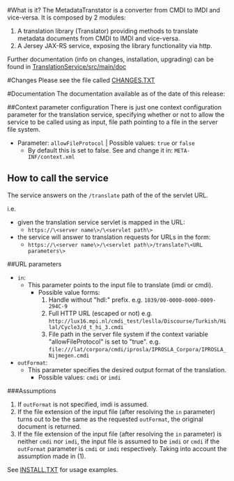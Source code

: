 #What is it?
The MetadataTranstator is a converter from CMDI to IMDI and vice-versa.
It is composed by 2 modules:

1. A translation library (Translator) providing methods to translate metadata
documents from CMDI to IMDI and vice-versa.
2. A Jersey JAX-RS service, exposing the library functionality via http.

Further documentation (info on changes, installation, upgrading) can be found in 
[TranslationService/src/main/doc](TranslationService/src/main/doc)

#Changes
Please see the file called [CHANGES.TXT](TranslationService/src/main/doc/CHANGES.TXT)

#Documentation
The documentation available as of the date of this release:

##Context parameter configuration
There is just one context configuration parameter for the translation service, 
specifying whether or not to allow the service to be called using as input, 
file path pointing to a file in the server file system.

* Parameter: `allowFileProtocol` | Possible values: `true` or `false`
  * By default this is set to false. See and change it in: `META-INF/context.xml`


## How to call the service
The service answers on the `/translate` path of the of the servlet URL.

i.e.
* given the translation service servlet is mapped in the URL:
  * `https://\<server name\>/\<servlet path\>`
* the service will answer to translation requests for URLs in the form:
  * `https://\<server name\>/\<servlet path\>/translate?\<URL parameters\>`
	
	
##URL parameters		
* `in`:
  * This parameter points to the input file to translate (imdi or cmdi).
    * Possible value forms:
      1. Handle without "hdl:" prefix. e.g. `1839/00-0000-0000-0009-294C-9`
      2. Full HTTP URL (escaped or not) e.g. `http://lux16.mpi.nl/cmdi_test/leslla/Discourse/Turkish/Hilal/Cycle3/d_t_hi_3.cmdi`
      3. File path in the server file system if the context variable "allowFileProtocol" is set to "true". e.g. `file:///lat/corpora/cmdi/iprosla/IPROSLA_Corpora/IPROSLA_Nijmegen.cmdi`
* `outFormat`:
  * This parameter specifies the desired output format of the translation.
    * Possible values: `cmdi` or `imdi`

###Assumptions
1. If `outFormat` is not specified, imdi is assumed.
2. If the file extension of the input file (after resolving the `in` parameter) turns out to be the same as the 
requested `outFormat`, the original document is returned.
3. If the file extension of the input file (after resolving the `in` parameter) is neither `cmdi` nor `imdi`,
the input file is assumed to be `imdi` or `cmdi` if the `outFormat` parameter is `cmdi` or `imdi` respectively.
Taking into account the assumption made in (1).

See [INSTALL.TXT](TranslationService/src/main/doc/INSTALL.TXT) for usage examples.
